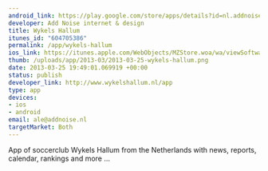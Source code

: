 ```yaml
--- 
android_link: https://play.google.com/store/apps/details?id=nl.addnoise.wykelshallum
developer: Add Noise internet & design
title: Wykels Hallum
itunes_id: "604705386"
permalink: /app/wykels-hallum
ios_link: https://itunes.apple.com/WebObjects/MZStore.woa/wa/viewSoftware?id=604705386&mt=8
thumb: /uploads/app/2013-03/2013-03-25-wykels-hallum.png
date: 2013-03-25 19:49:01.069919 +00:00
status: publish
developer_link: http://www.wykelshallum.nl/app
type: app
devices: 
- ios
- android
email: ale@addnoise.nl
targetMarket: Both
---
```


App of soccerclub Wykels Hallum from the Netherlands with news, reports, calendar, rankings and more ...
